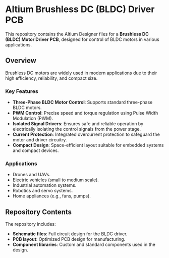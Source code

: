 # Altium Brushless DC (BLDC) Driver PCB

This repository contains the Altium Designer files for a **Brushless DC (BLDC) Motor Driver PCB**, designed for control of BLDC motors in various applications.

## Overview

Brushless DC motors are widely used in modern applications due to their high efficiency, reliability, and compact size. 

### Key Features
- **Three-Phase BLDC Motor Control**: Supports standard three-phase BLDC motors.  
- **PWM Control**: Precise speed and torque regulation using Pulse Width Modulation (PWM).
- **Isolated Signal Drivers**: Ensures safe and reliable operation by electrically isolating the control signals from the power stage.  
- **Current Protection**: Integrated overcurrent protection to safeguard the motor and driver circuitry.  
- **Compact Design**: Space-efficient layout suitable for embedded systems and compact devices.  

### Applications
- Drones and UAVs.  
- Electric vehicles (small to medium scale).  
- Industrial automation systems.  
- Robotics and servo systems.  
- Home appliances (e.g., fans, pumps).  

## Repository Contents

The repository includes:  
- **Schematic files**: Full circuit design for the BLDC driver.  
- **PCB layout**: Optimized PCB design for manufacturing.  
- **Component libraries**: Custom and standard components used in the design.  

